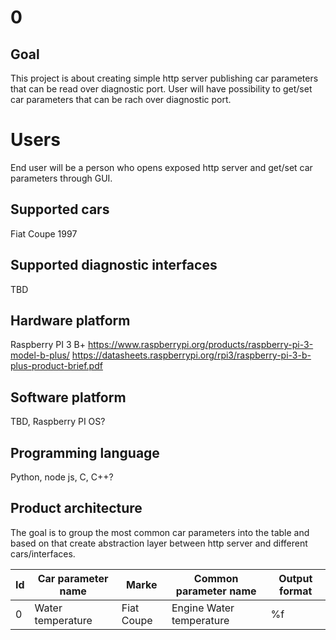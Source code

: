 # 0

## Goal
This project is about creating simple http server publishing car parameters that can be read over diagnostic port.
User will have possibility to get/set car parameters that can be rach over diagnostic port.

# Users
End user will be a person who opens exposed http server and get/set car parameters through GUI.

## Supported cars
Fiat Coupe 1997

## Supported diagnostic interfaces
TBD

## Hardware platform
Raspberry PI 3 B+
https://www.raspberrypi.org/products/raspberry-pi-3-model-b-plus/
https://datasheets.raspberrypi.org/rpi3/raspberry-pi-3-b-plus-product-brief.pdf

## Software platform
TBD, Raspberry PI OS?

## Programming language
Python, node js, C, C++?

## Product architecture
The goal is to group the most common car parameters into the table and based on that create abstraction layer between http server and different cars/interfaces.

|Id|Car parameter name|Marke     |Common parameter name   |Output format|
|- |-                 |-         |       -                |     -       |
|0|Water temperature |Fiat Coupe|Engine Water temperature|%f           |
